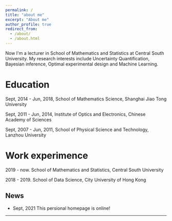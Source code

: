 ```yaml
---
permalink: /
title: "about me"
excerpt: "About me"
author_profile: true
redirect_from: 
  - /about/
  - /about.html
---
```


Now I'm a lecturer in School of Mathematics and Statistics at Central South University. My research interests include Uncertainty Quantification, Bayesian inference, Optimal experimental design and Machine Learning.

Education
======
Sept, 2014 - Jun, 2018, School of Mathematics Science, Shanghai Jiao Tong University

Sept, 2011 - Jun, 2014, Institute of Optics and Electronics, Chinese Academy of Sciences 

Sept, 2007 - Jun, 2011, School of Physical Science and Technology, Lanzhou University


Work experimence
======
2019 - now.  School of Mathematics and Statistics, Central South University

2018 - 2019. School of Data Science, City University of Hong Kong

News
------
- Sept, 2021  This persional homepage is online! 
---
